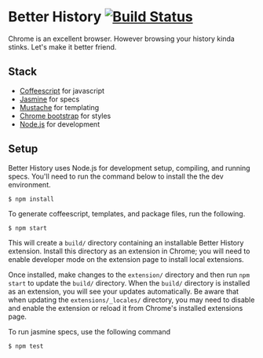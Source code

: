 Better History [![Build Status](https://travis-ci.org/roykolak/better-history.png)](https://travis-ci.org/roykolak/better-history)
=================

Chrome is an excellent browser. However browsing your history kinda stinks. Let's make it better friend.

Stack
----------------

* [Coffeescript](http://coffeescript.org/) for javascript
* [Jasmine](http://pivotal.github.com/jasmine/) for specs
* [Mustache](http://mustache.github.com/) for templating
* [Chrome bootstrap](https://github.com/roykolak/chrome-bootstrap) for styles
* [Node.js](https://github.com/joyent/node) for development

Setup
-----------------

Better History uses Node.js for development setup, compiling, and running specs. You'll need to run the command below to install the the dev environment.

    $ npm install

To generate coffeescript, templates, and package files, run the following.

    $ npm start

This will create a `build/` directory containing an installable Better History extension. Install this directory as an extension in Chrome; you will need to enable developer mode on the extension page to install local extensions.

Once installed, make changes to the `extension/` directory and then run `npm start` to update the `build/` directory. When the `build/` directory is installed as an extension, you will see your updates automatically. Be aware that when updating the `extensions/_locales/` directory, you may need to disable and enable the extension or reload it from Chrome's installed extensions page.

To run jasmine specs, use the following command

    $ npm test
